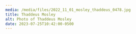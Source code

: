 ```yaml
---
media: /media/files/2022_11_01_mosley_thaddeus_0478.jpg
title: Thaddeus Mosley
alt: Photo of Thaddeus Mosley
date: 2023-07-25T10:42:00-0500
---
```

